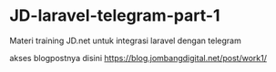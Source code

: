 # JD-laravel-telegram-part-1

Materi training JD.net untuk integrasi laravel dengan telegram

akses blogpostnya disini https://blog.jombangdigital.net/post/work1/
